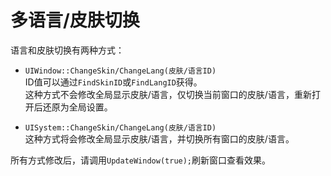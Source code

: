 # 多语言/皮肤切换
语言和皮肤切换有两种方式：

- `UIWindow::ChangeSkin/ChangeLang(皮肤/语言ID)`  
ID值可以通过`FindSkinID`或`FindLangID`获得。  
这种方式不会修改全局显示皮肤/语言，仅切换当前窗口的皮肤/语言，重新打开后还原为全局设置。

- `UISystem::ChangeSkin/ChangeLang(皮肤/语言ID)`  
这种方式将会修改全局显示皮肤/语言，并切换所有窗口的皮肤/语言。

所有方式修改后，请调用`UpdateWindow(true);`刷新窗口查看效果。